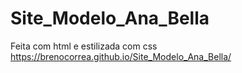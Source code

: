 # Site_Modelo_Ana_Bella
Feita com html e estilizada com css
https://brenocorrea.github.io/Site_Modelo_Ana_Bella/
